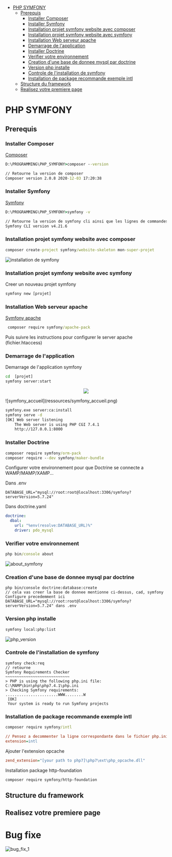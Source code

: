 <!-- TOC -->

- [PHP SYMFONY](#php-symfony)
    - [Prerequis](#prerequis)
        - [Installer Composer](#installer-composer)
        - [Installer Symfony](#installer-symfony)
        - [Installation projet symfony website avec composer](#installation-projet-symfony-website-avec-composer)
        - [Installation projet symfony website avec symfony](#installation-projet-symfony-website-avec-symfony)
        - [Installation Web serveur apache](#installation-web-serveur-apache)
        - [Demarrage de l'application](#demarrage-de-lapplication)
        - [Installer Doctrine](#installer-doctrine)
        - [Verifier votre environnement](#verifier-votre-environnement)
        - [Creation d'une base de donnee mysql par doctrine](#creation-dune-base-de-donnee-mysql-par-doctrine)
        - [Version php installe](#version-php-installe)
        - [Controle de l'installation de symfony](#controle-de-linstallation-de-symfony)
        - [Installation de package recommande exemple intl](#installation-de-package-recommande-exemple-intl)
    - [Structure du framework](#structure-du-framework)
    - [Realisez votre premiere page](#realisez-votre-premiere-page)

<!-- /TOC -->

# PHP SYMFONY

## Prerequis

### Installer Composer

[Composer](https://getcomposer.org/download/)

```cmd
D:\PROGRAMMING\PHP_SYMFONY>composer --version

// Retourne la version de composer
Composer version 2.0.8 2020-12-03 17:20:38
```

### Installer Symfony
[Symfony](https://symfony.com/download)

```cmd
D:\PROGRAMMING\PHP_SYMFONY>symfony -v

// Retourne la version de symfony cli ainsi que les lignes de commandes de bases
Symfony CLI version v4.21.6
```

### Installation projet symfony website avec composer

```cmd
composer create-project symfony/website-skeleton mon-super-projet
```

![installation de symfony](ressources/create_projet.PNG)

### Installation projet symfony website avec symfony

Creer un nouveau projet symfony

```cmd
symfony new [projet]
```

### Installation Web serveur apache 
[Symfony apache](https://symfony.com/doc/current/setup/web_server_configuration.html#web-server-apache-mod-php)

```cmd
 composer require symfony/apache-pack
```

Puis suivre les instructions pour configurer le server apache (fichier.htaccess)

### Demarrage de l'application

Demarrage de l'application symfony

```cmd
cd  [projet]
symfony server:start
```
<p align="center">
  <img src="ressources/symfony_accueil.png">
</p>
![symfony_accueil](ressources/symfony_accueil.png)

```cmd
symfony.exe server:ca:install
symfony serve -d
[OK] Web server listening
    The Web server is using PHP CGI 7.4.1
    http://127.0.0.1:8000
```
### Installer Doctrine

```cmd
composer require symfony/orm-pack
composer require --dev symfony/maker-bundle
```

Configurer votre environnement pour que Doctrine se connecte a WAMP/MAMP/XAMP...

Dans .env

```env
DATABASE_URL="mysql://root:root@localhost:3306/symfony?serverVersion=5.7.24"
```

Dans doctrine.yaml

```yaml
doctrine:
  dbal:
    url: "%env(resolve:DATABASE_URL)%"
    driver: pdo_mysql
```

### Verifier votre environnement

```cmd
php bin/console about
```

![about_symfony](ressources/about_symfony.png)

### Creation d'une base de donnee mysql par doctrine

```
php bin/console doctrine:database:create
// cela vas creer la base de donnee mentionne ci-dessus, cad, symfony
Configure precedemment ici DATABASE_URL="mysql://root:root@localhost:3306/symfony?serverVersion=5.7.24" dans .env

```

### Version php installe
```cmd
symfony local:php:list
```
![php_version](ressources/php_version.png)

### Controle de l'installation de symfony

```
symfony check:req
// retourne
Symfony Requirements Checker
~~~~~~~~~~~~~~~~~~~~~~~~~~~~
> PHP is using the following php.ini file:
C:\MAMP\bin\php\php7.4.1\php.ini
> Checking Symfony requirements:
.......................WWW........W
 [OK]
 Your system is ready to run Symfony projects
```

### Installation de package recommande exemple intl
```cmd
composer require symfony/intl
```
```ini
// Pensez a decommenter la ligne correspondante dans le fichier php.ini
extension=intl
```
Ajouter l'extension opcache

```ini
zend_extension="[your path to php7]\php7\ext\php_opcache.dll"
```
Installation package http-foundation

```
composer require symfony/http-foundation
```

## Structure du framework

## Realisez votre premiere page


 # Bug fixe

 ![bug_fix_1](ressources/bug_fix_1.PNG)